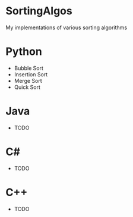 # SortingAlgos
My implementations of various sorting algorithms


# Python
- Bubble Sort
- Insertion Sort
- Merge Sort
- Quick Sort

# Java
- TODO

# C#
- TODO

# C++
- TODO
